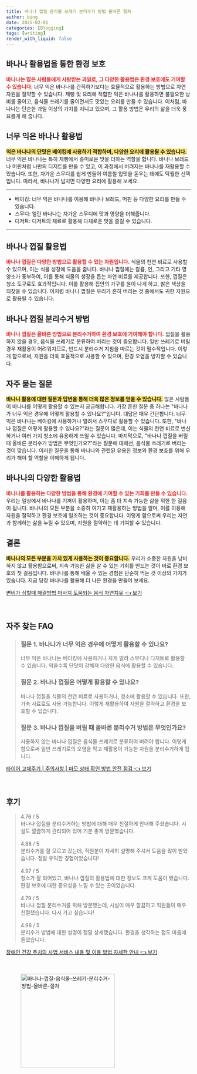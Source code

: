 ```yaml
---
title: 바나나 껍질 음식물 쓰레기 분리수거 방법 올바른 절차
author: bing
date: 2025-02-01
categories: [Blogging]
tags: [writing]
render_with_liquid: false
---
```



<h2 id='바나나 활용법을 통한 환경 보호'>바나나 활용법을 통한 환경 보호</h2>

<p><b><span style="color: #ee2323;">바나나는 많은 사람들에게 사랑받는 과일로, 그 다양한 활용법은 환경 보호에도 기여할 수 있습니다.</span></b> 너무 익은 바나나를 간직하기보다는 효율적으로 활용하는 방법으로 자연 자원을 절약할 수 있습니다. 제빵 및 요리에 적합한 익은 바나나를 활용하면 불필요한 낭비를 줄이고, 음식물 쓰레기를 줄이면서도 맛있는 요리를 만들 수 있습니다. 이처럼, 바나나는 단순한 과일 이상의 가치를 지니고 있으며, 그 활용 방법은 우리의 삶을 더욱 풍요롭게 해 줍니다.</p>

<h2 id='너무 익은 바나나 활용법'>너무 익은 바나나 활용법</h2>

<p><b><span style="background-color: #ffe066;">익은 바나나의 단맛은 베이킹에 사용하기 적합하며, 다양한 요리에 활용될 수 있습니다.</span></b> 너무 익은 바나나는 특히 제빵에서 흥미로운 맛을 더하는 역할을 합니다. 바나나 브레드나 머핀처럼 나만의 디저트를 만들 수 있고, 이 과정에서 버려지는 바나나를 재활용할 수 있습니다. 또한, 차가운 스무디를 쉽게 만들어 여름철 입맛을 돋우는 데에도 탁월한 선택입니다. 따라서, 바나나가 넘치면 다양한 요리에 활용해 보세요.</p>

<hr />

<ul>
    <li>베이킹: 너무 익은 바나나를 이용해 바나나 브레드, 머핀 등 다양한 요리를 만들 수 있습니다.</li>
    <li>스무디: 얼린 바나나는 차가운 스무디에 맛과 영양을 더해줍니다.</li>
    <li>디저트: 디저트의 재료로 활용해 다채로운 맛을 즐길 수 있습니다.</li>
</ul>

<hr />

<h2 id='바나나 껍질 활용법'>바나나 껍질 활용법</h2>

<p><b><span style="color: #ee2323;">바나나 껍질은 다양한 방법으로 활용할 수 있는 자원입니다.</span></b> 식물의 천연 비료로 사용할 수 있으며, 이는 식물 성장에 도움을 줍니다. 바나나 껍질에는 칼륨, 인, 그리고 기타 영양소가 풍부하여, 이를 통해 식물의 생장을 돕는 자연 비료를 제공합니다. 또한, 껍질은 청소 도구로도 효과적입니다. 이를 활용해 집안의 가구를 윤이 나게 하고, 밝은 색상을 되찾을 수 있습니다. 이처럼 바나나 껍질은 우리가 흔히 버리는 것 중에서도 귀한 자원으로 활용될 수 있습니다.</p>

<h2 id='바나나 껍질 분리수거 방법'>바나나 껍질 분리수거 방법</h2>

<p><b><span style="color: #ee2323;">바나나 껍질은 올바른 방법으로 분리수거하여 환경 보호에 기여해야 합니다.</span></b> 껍질을 활용하지 않을 경우, 음식물 쓰레기로 분류하여 버리는 것이 중요합니다. 일반 쓰레기로 버릴 경우 재활용이 어려워지므로, 반드시 분리수거 지침을 따르는 것이 필수적입니다. 이렇게 함으로써, 자원을 더욱 효율적으로 사용할 수 있으며, 환경 오염을 방지할 수 있습니다.</p>

<h2 id='자주 묻는 질문'>자주 묻는 질문</h2>

<p><b><span style="background-color: #ffe066;">바나나 활용에 대한 질문과 답변을 통해 더욱 많은 정보를 얻을 수 있습니다.</span></b> 많은 사람들이 바나나를 어떻게 활용할 수 있는지 궁금해합니다. 가장 흔한 질문 중 하나는 "바나나가 너무 익은 경우에 어떻게 활용할 수 있나요?"입니다. 대답은 매우 간단합니다. 너무 익은 바나나는 베이킹에 사용하거나 얼려서 스무디로 활용할 수 있습니다. 또한, "바나나 껍질은 어떻게 활용할 수 있나요?"라는 질문이 많은데, 이는 식물의 천연 비료로 변신하거나 여러 가지 청소에 유용하게 쓰일 수 있습니다. 마지막으로, "바나나 껍질을 버릴 때 올바른 분리수거 방법은 무엇인가요?"라는 질문에 대해선, 음식물 쓰레기로 버리는 것이 맞습니다. 이러한 질문을 통해 바나나와 관련된 유용한 정보와 환경 보호를 위해 우리가 해야 할 역할을 이해하게 됩니다.</p>

<h2 id='바나나의 다양한 활용법'>바나나의 다양한 활용법</h2>

<p><b><span style="color: #ee2323;">바나나를 활용하는 다양한 방법을 통해 환경에 기여할 수 있는 기회를 만들 수 있습니다.</span></b> 우리는 일상에서 바나나를 기꺼이 활용하며, 이는 좀 더 지속 가능한 삶을 위한 한 걸음이 됩니다. 바나나의 모든 부분을 소중히 여기고 재활용하는 방법을 알며, 이를 이용해 자원을 절약하고 환경 보호에 일조하는 것이 중요합니다. 이렇게 함으로써 우리는 자연과 함께하는 삶을 누릴 수 있으며, 자원을 절약하는 데 기여할 수 있습니다.</p>

<h2 id='결론'>결론</h2>

<p><b><span style="background-color: #ffe066;">바나나의 모든 부분을 가치 있게 사용하는 것이 중요합니다.</span></b> 우리가 소중한 자원을 낭비하지 않고 활용함으로써, 지속 가능한 삶을 살 수 있는 기회를 만드는 것이 바로 환경 보호의 첫 걸음입니다. 바나나를 통해 배울 수 있는 경험은 단순히 먹는 것 이상의 가치가 있습니다. 지금 당장 바나나를 활용해 더 나은 환경을 만들어 보세요.</p>


<p><a class="click-button" title="변비가 심할때 해결방법 마사지 도움되는 음식 자연치유" href="https://blackassets.github.io/posts/%EB%B3%80%EB%B9%84%EA%B0%80-%EC%8B%AC%ED%95%A0%EB%95%8C-%ED%95%B4%EA%B2%B0%EB%B0%A9%EB%B2%95-%EB%A7%88%EC%82%AC%EC%A7%80-%EB%8F%84%EC%9B%80%EB%90%98%EB%8A%94-%EC%9D%8C%EC%8B%9D-%EC%9E%90%EC%97%B0%EC%B9%98%EC%9C%A0/" rel="dofollow">변비가 심할때 해결방법 마사지 도움되는 음식 자연치유 👈 보기</a></p><br>
<h2 id='자주_찾는_FAQ'>자주 찾는 FAQ</h2>
<div itemscope="" itemtype="https://schema.org/FAQPage">
<blockquote>
<div itemscope="" itemprop="mainEntity" itemtype="https://schema.org/Question">
<h3 itemprop="name">질문 1. 바나나가 너무 익은 경우에 어떻게 활용할 수 있나요?</h3>
<div itemscope="" itemprop="acceptedAnswer" itemtype="https://schema.org/Answer">
<span itemprop="text">
<p>너무 익은 바나나는 베이킹에 사용하거나 차게 얼려 스무디나 디저트로 활용할 수 있습니다. 익을수록 단맛이 강해져 다양한 음식에 활용할 수 있습니다.</p>
</span>
</div>
</div>
<div itemscope="" itemprop="mainEntity" itemtype="https://schema.org/Question">
<h3 itemprop="name">질문 2. 바나나 껍질은 어떻게 활용할 수 있나요?</h3>
<div itemscope="" itemprop="acceptedAnswer" itemtype="https://schema.org/Answer">
<span itemprop="text">
<p>바나나 껍질을 식물의 천연 비료로 사용하거나, 청소에 활용할 수 있습니다. 또한, 가축 사료로도 사용 가능합니다. 이렇게 재활용하여 자원을 절약하고 환경을 보호할 수 있습니다.</p>
</span>
</div>
</div>
<div itemscope="" itemprop="mainEntity" itemtype="https://schema.org/Question">
<h3 itemprop="name">질문 3. 바나나 껍질을 버릴 때 올바른 분리수거 방법은 무엇인가요?</h3>
<div itemscope="" itemprop="acceptedAnswer" itemtype="https://schema.org/Answer">
<span itemprop="text">
<p>사용하지 않는 바나나 껍질은 음식물 쓰레기로 분류하여 버려야 합니다. 이렇게 함으로써 일반 쓰레기로의 오염을 막고 재활용이 가능한 자원을 분리수거하게 됩니다.</p>
</span>
</div>
</div>
</blockquote>
</div>
<p><a class="click-button" title="타이어 교체주기 | 주의사항 | 마모 상태 확인 방법 안전 점검" href="https://blackassets.github.io/posts/%ED%83%80%EC%9D%B4%EC%96%B4-%EA%B5%90%EC%B2%B4%EC%A3%BC%EA%B8%B0-%EC%A3%BC%EC%9D%98%EC%82%AC%ED%95%AD-%EB%A7%88%EB%AA%A8-%EC%83%81%ED%83%9C-%ED%99%95%EC%9D%B8-%EB%B0%A9%EB%B2%95-%EC%95%88%EC%A0%84-%EC%A0%90%EA%B2%80/" rel="dofollow">타이어 교체주기 | 주의사항 | 마모 상태 확인 방법 안전 점검 👈 보기</a></p><br>
<h2 id='후기'>후기</h2>
<div itemscope itemtype="https://schema.org/Product">
  <blockquote>
  <div itemprop="review" itemscope itemtype="https://schema.org/Review">
      <div itemprop="reviewRating" itemscope itemtype="https://schema.org/Rating"> <span itemprop="ratingValue">4.76</span> / <span itemprop="bestRating">5</span> </div>
      <span itemprop="reviewBody">바나나 껍질을 분리수거하는 방법에 대해 매우 친절하게 안내해 주셨습니다. 시설도 깔끔하게 관리되어 있어 기분 좋게 방문했습니다.</span>
  </div>
  <br>
  <div itemprop="review" itemscope itemtype="https://schema.org/Review">
      <div itemprop="reviewRating" itemscope itemtype="https://schema.org/Rating"> <span itemprop="ratingValue">4.88</span> / <span itemprop="bestRating">5</span> </div>
      <span itemprop="reviewBody">분리수거를 잘 모르고 갔는데, 직원분이 자세히 설명해 주셔서 도움을 많이 받았습니다. 정말 유익한 경험이었습니다!</span>
  </div>
  <br>
  <div itemprop="review" itemscope itemtype="https://schema.org/Review">
      <div itemprop="reviewRating" itemscope itemtype="https://schema.org/Rating"> <span itemprop="ratingValue">4.97</span> / <span itemprop="bestRating">5</span> </div>
      <span itemprop="reviewBody">청소가 잘 되어있고, 바나나 껍질의 활용법에 대한 정보도 크게 도움이 됐습니다. 환경 보호에 대한 중요성을 느낄 수 있는 곳이었습니다.</span>
  </div>
  <br>
  <div itemprop="review" itemscope itemtype="https://schema.org/Review">
      <div itemprop="reviewRating" itemscope itemtype="https://schema.org/Rating"> <span itemprop="ratingValue">4.79</span> / <span itemprop="bestRating">5</span> </div>
      <span itemprop="reviewBody">바나나 껍질 분리수거를 위해 방문했는데, 시설이 매우 깔끔하고 직원들이 매우 친절했습니다. 다시 가고 싶습니다!</span>
  </div>
  <br>
  <div itemprop="review" itemscope itemtype="https://schema.org/Review">
      <div itemprop="reviewRating" itemscope itemtype="https://schema.org/Rating"> <span itemprop="ratingValue">4.98</span> / <span itemprop="bestRating">5</span> </div>
      <span itemprop="reviewBody">분리수거 방법에 대한 설명이 정말 상세했습니다. 환경을 생각하는 점도 마음에 들었습니다.</span>
  </div>
  </blockquote>
</div>
<p><a class="click-button" title="장애인 건강 주치의 사업 서비스 내용 및 이용 방법 자세한 안내" href="https://blackassets.github.io/posts/%EC%9E%A5%EC%95%A0%EC%9D%B8-%EA%B1%B4%EA%B0%95-%EC%A3%BC%EC%B9%98%EC%9D%98-%EC%82%AC%EC%97%85-%EC%84%9C%EB%B9%84%EC%8A%A4-%EB%82%B4%EC%9A%A9-%EB%B0%8F-%EC%9D%B4%EC%9A%A9-%EB%B0%A9%EB%B2%95-%EC%9E%90%EC%84%B8%ED%95%9C-%EC%95%88%EB%82%B4/" rel="dofollow">장애인 건강 주치의 사업 서비스 내용 및 이용 방법 자세한 안내 👈 보기</a></p><br>
<figure class="image"><img src="https://blackassets.github.io/assets/img/thumbnail/바나나-껍질-음식물-쓰레기-분리수거-방법-올바른-절차.webp" alt="바나나-껍질-음식물-쓰레기-분리수거-방법-올바른-절차" width="256" height="256"></figure>